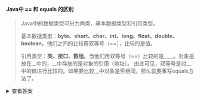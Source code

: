 #### Java中 == 和 equals 的区别

> Java中的数据类型可分为两类，基本数据类型和引用类型。
>
> 基本数据类型：**byte、short、char、int、long、float、double、boolean**。他们之间的比较用双等号（==），比较的是值。
>
> 引用类型：**类、接口、数组**。当他们用双等号（==）比较的是____。对象是放在__中的，__中存放的是对象的引用（地址）。
> 由此可见，双等号是对__中的值进行比较的。如果要比较__中对象是否相同，那么就要重写equals方法了。

<details>
<summary>查看答案</summary>
<pre>
在内存中的存放地址  堆  栈  栈  堆
</pre>
</details>